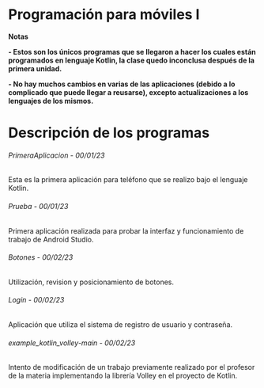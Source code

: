 # Programación para móviles I

<!----Notas---->
**Notas**

**- Estos son los únicos programas que se llegaron a hacer los cuales están programados en lenguaje Kotlin, la clase quedo inconclusa después de la primera unidad.**

**- No hay muchos cambios en varias de las aplicaciones (debido a lo complicado que puede llegar a reusarse), excepto actualizaciones a los lenguajes de los mismos.**
<!----Separador de las notas---->

<!----Directorio con descripción de los programas---->
# Descripción de los programas
###### PrimeraAplicacion - 00/01/23
Esta es la primera aplicación para teléfono que se realizo bajo el lenguaje Kotlin.

<!----Separador---->

###### Prueba - 00/01/23
Primera aplicación realizada para probar la interfaz y funcionamiento de trabajo de Android Studio.

<!----Separador---->

###### Botones - 00/02/23
Utilización, revision y posicionamiento de botones.

<!----Separador---->

###### Login - 00/02/23
Aplicación que utiliza el sistema de registro de usuario y contraseña.

<!----Separador---->

###### example_kotlin_volley-main - 00/02/23
Intento de modificación de un trabajo previamente realizado por el profesor de la materia implementando la librería Volley en el proyecto de Kotlin.

<!----Separador del directorio con descripción de los programas---->